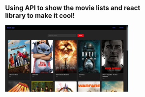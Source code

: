 <h2>Using API to show the movie lists and react library to make it cool!</h2>
<img src="./preview/home.png" alt="Tampilan App" width="400" />
